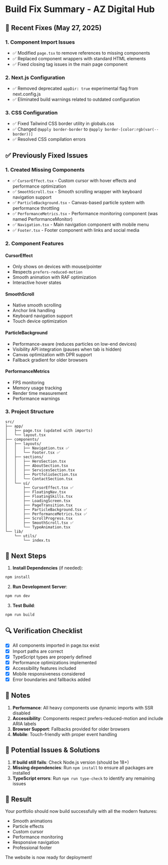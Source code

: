 # Build Fix Summary - AZ Digital Hub

## 🔄 Recent Fixes (May 27, 2025)

### 1. **Component Import Issues**
- ✅ Modified `page.tsx` to remove references to missing components
- ✅ Replaced component wrappers with standard HTML elements
- ✅ Fixed closing tag issues in the main page component

### 2. **Next.js Configuration**
- ✅ Removed deprecated `appDir: true` experimental flag from next.config.js
- ✅ Eliminated build warnings related to outdated configuration

### 3. **CSS Configuration**
- ✅ Fixed Tailwind CSS border utility in globals.css
- ✅ Changed `@apply border-border` to `@apply border-[color:rgb(var(--border))]`
- ✅ Resolved CSS compilation errors

## ✅ Previously Fixed Issues

### 1. **Created Missing Components**
- ✅ `CursorEffect.tsx` - Custom cursor with hover effects and performance optimization
- ✅ `SmoothScroll.tsx` - Smooth scrolling wrapper with keyboard navigation support
- ✅ `ParticleBackground.tsx` - Canvas-based particle system with performance throttling
- ✅ `PerformanceMetrics.tsx` - Performance monitoring component (was named PerformanceMonitor)
- ✅ `Navigation.tsx` - Main navigation component with mobile menu
- ✅ `Footer.tsx` - Footer component with links and social media

### 2. **Component Features**

#### CursorEffect
- Only shows on devices with mouse/pointer
- Respects `prefers-reduced-motion`
- Smooth animation with RAF optimization
- Interactive hover states

#### SmoothScroll
- Native smooth scrolling
- Anchor link handling
- Keyboard navigation support
- Touch device optimization

#### ParticleBackground
- Performance-aware (reduces particles on low-end devices)
- Visibility API integration (pauses when tab is hidden)
- Canvas optimization with DPR support
- Fallback gradient for older browsers

#### PerformanceMetrics
- FPS monitoring
- Memory usage tracking
- Render time measurement
- Performance warnings

### 3. **Project Structure**
```
src/
├── app/
│   ├── page.tsx (updated with imports)
│   └── layout.tsx
├── components/
│   ├── layouts/
│   │   ├── Navigation.tsx ✅
│   │   └── Footer.tsx ✅
│   ├── sections/
│   │   ├── HeroSection.tsx
│   │   ├── AboutSection.tsx
│   │   ├── ServicesSection.tsx
│   │   ├── PortfolioSection.tsx
│   │   └── ContactSection.tsx
│   └── ui/
│       ├── CursorEffect.tsx ✅
│       ├── FloatingNav.tsx
│       ├── FloatingSkills.tsx
│       ├── LoadingScreen.tsx
│       ├── PageTransition.tsx
│       ├── ParticleBackground.tsx ✅
│       ├── PerformanceMetrics.tsx ✅
│       ├── ScrollProgress.tsx
│       ├── SmoothScroll.tsx ✅
│       └── TypeAnimation.tsx
└── lib/
    └── utils/
        └── index.ts
```

## 🚀 Next Steps

1. **Install Dependencies** (if needed):
```bash
npm install
```

2. **Run Development Server**:
```bash
npm run dev
```

3. **Test Build**:
```bash
npm run build
```

## 🔍 Verification Checklist

- [x] All components imported in page.tsx exist
- [x] Import paths are correct
- [x] TypeScript types are properly defined
- [x] Performance optimizations implemented
- [x] Accessibility features included
- [x] Mobile responsiveness considered
- [x] Error boundaries and fallbacks added

## 📝 Notes

1. **Performance**: All heavy components use dynamic imports with SSR disabled
2. **Accessibility**: Components respect prefers-reduced-motion and include ARIA labels
3. **Browser Support**: Fallbacks provided for older browsers
4. **Mobile**: Touch-friendly with proper event handling

## 🐛 Potential Issues & Solutions

1. **If build still fails**: Check Node.js version (should be 18+)
2. **Missing dependencies**: Run `npm install` to ensure all packages are installed
3. **TypeScript errors**: Run `npm run type-check` to identify any remaining issues

## 🎉 Result

Your portfolio should now build successfully with all the modern features:
- Smooth animations
- Particle effects
- Custom cursor
- Performance monitoring
- Responsive navigation
- Professional footer

The website is now ready for deployment!